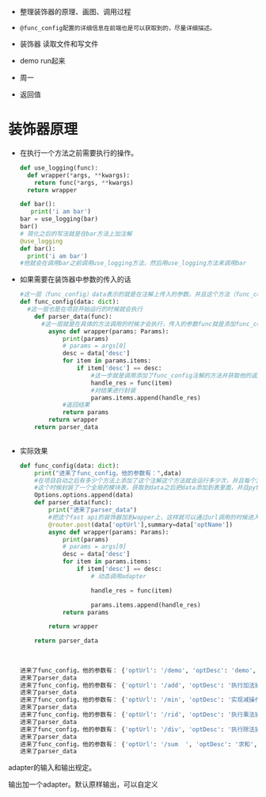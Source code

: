+ 整理装饰器的原理、画图、调用过程   

+ ```
  @func_config配置的详细信息在前端也是可以获取到的，尽量详细描述。
  ```

+ 装饰器 读取文件和写文件

+ demo run起来

+ 周一

+ 返回值









# 装饰器原理

+ 在执行一个方法之前需要执行的操作。

  ```python
  def use_logging(func):
    def wrapper(*args, **kwargs):
      return func(*args, **kwargs)
    return wrapper
  
  def bar():
     print('i am bar')
  bar = use_logging(bar)
  bar()
  # 简化之后的写法就是在bar方法上加注解
  @use_logging
  def bar():
    print('i am bar')
  #他就会在调用bar之前调用use_logging方法，然后用use_logging方法来调用bar
  ```

+ 如果需要在装饰器中参数的传入的话

  ```python
  #这一层（func_config）data表示的就是在注解上传入的参数。并且这个方法（func_config）是在项目一开始运行的时候就会执行
  def func_config(data: dict):
    #这一层也是在项目开始运行的时候就会执行
      def parser_data(func):
        #这一层就是在具体的方法调用的时候才会执行，传入的参数func就是添加func_config注解的方法，这个方法在wrapper中调用并动态的填入参数和获取返回值
          async def wrapper(params: Params):
              print(params)
              # params = args[0]
              desc = data['desc']
              for item in params.items:
                  if item['desc'] == desc:
                      #这一步就是调用添加了func_config注解的方法并获取他的返回值handle_res
                      handle_res = func(item)
                      #对结果进行封装
                      params.items.append(handle_res)
              #返回结果
              return params
          return wrapper
      return parser_data
    
  ```

+ 实际效果

  ```python
  def func_config(data: dict):
      print("进来了func_config，他的参数有：",data)
      #在项目启动之后有多少个方法上添加了这个注解这个方法就会运行多少次，并且每个方法注解上的配置都会通过data传过来。
      #这个时候封装了一个全局的模块表，获取到data之后把data添加到表里面，并且python端web服务会有一个接口向前端提供模块信息（返回的是全局模块表内的内容）因此这个装饰器中配置的参数（data里面的，也就是方法上的注解中配置的信息）都会全部返回给前端
      Options.options.append(data)
      def parser_data(func):
          print("进来了parser_data")
          #把这个fast api的装饰器加到wapper上，这样就可以通过url调用的时候进入wapper wapper对参数进行修改之后再调用自己装饰器中传入的方法
          @router.post(data['optUrl'],summary=data['optName'])
          async def wrapper(params: Params):
              print(params)
              # params = args[0]
              desc = data['desc']
              for item in params.items:
                  if item['desc'] == desc:
                      # 动态调用adapter
  
                      handle_res = func(item)
  
                      params.items.append(handle_res)
              return params
  
          return wrapper
  
      return parser_data
    
    
    
  进来了func_config，他的参数有： {'optUrl': '/demo', 'optDesc': 'demo', 'optName': '一个demo'}
  进来了parser_data
  进来了func_config，他的参数有： {'optUrl': '/add', 'optDesc': '执行加法操作', 'optName': '加法', 'desc': 'start desc', 'adapter': 'asd'}
  进来了parser_data
  进来了func_config，他的参数有： {'optUrl': '/min', 'optDesc': '实现减操作', 'optName': '减法', 'desc': 'start desc'}
  进来了parser_data
  进来了func_config，他的参数有： {'optUrl': '/rid', 'optDesc': '执行乘法操作', 'optName': '乘法'}
  进来了parser_data
  进来了func_config，他的参数有： {'optUrl': '/div', 'optDesc': '执行除法操作', 'optName': '除法'}
  进来了parser_data
  进来了func_config，他的参数有： {'optUrl': '/sum  ', 'optDesc': '求和', 'optName': '求和'}
  进来了parser_data
  
  
  ```

  





adapter的输入和输出规定。

输出加一个adapter。默认原样输出，可以自定义
